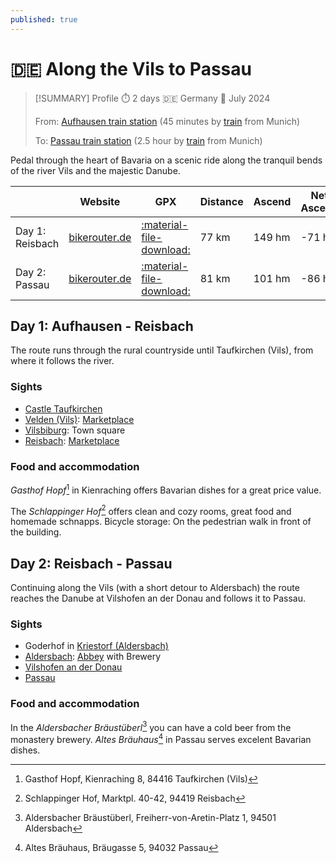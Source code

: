 ```yaml
---
published: true
---
```

# 🇩🇪 Along the Vils to Passau

> [!SUMMARY] Profile
> ⏱️ 2 days 🇩🇪 Germany 📅 July 2024
> 
> From: [Aufhausen train station](https://www.openstreetmap.org/#map=16/48.27410/11.89414) (45 minutes by [train](https://www.bahn.de/) from Munich)
> 
> To: [Passau train station](https://www.openstreetmap.org/#map=16/48.57373/13.45042) (2.5 hour by [train](https://www.bahn.de/) from Munich)

Pedal through the heart of Bavaria on a scenic ride along the tranquil bends of the river Vils and the majestic Danube.

|                 | Website                                                                                                                                                                                                                                                                                                                                                            | GPX                                                                              | Distance | Ascend | Net Ascend |
| --------------- | ------------------------------------------------------------------------------------------------------------------------------------------------------------------------------------------------------------------------------------------------------------------------------------------------------------------------------------------------------------------ | -------------------------------------------------------------------------------- | -------- | ------ | ---------- |
| Day 1: Reisbach | [bikerouter.de](https://bikerouter.de/#map=11/48.4279/12.3370/standard&lonlats=11.894572,48.275014;11.93631,48.276092;12.133412,48.34465;12.136256,48.344193;12.252975,48.366058;12.628454,48.571333&profile=trekking)                                                                                                                                             | [:material-file-download:](Pretzen%20-_%20Reith%20-%2077.3%20km,%20149%20hm.gpx) | 77 km    | 149 hm | -71 hm     |
| Day 2: Passau   | [bikerouter.de](https://bikerouter.de/#map=12/48.6042/13.0394/standard&lonlats=12.62843,48.571362;13.043413,48.60852;13.090073,48.594196;13.085302,48.587967;13.097312,48.590418;13.117504,48.604171;13.406563,48.578433;13.461578,48.576146;13.471352,48.574882;13.465161,48.574037;13.462404,48.575821;13.450581,48.574705;13.450793,48.574224&profile=trekking) | [:material-file-download:](Reith%20-_%20Passau%20-%2082.1%20km,%20101%20hm.gpx)  | 81 km    | 101 hm | -86 hm     |
 
## Day 1: Aufhausen - Reisbach
The route runs through the rural countryside until Taufkirchen (Vils), from where it follows the river.

### Sights

- [Castle Taufkirchen](https://en.wikipedia.org/wiki/Wasserschloss_Taufkirchen)
- [Velden (Vils)](https://de.wikipedia.org/wiki/Velden_(Vils)): [Marketplace](https://de.wikipedia.org/wiki/Marktplatz_Velden_(Vils))
- [Vilsbiburg](https://en.wikipedia.org/wiki/Vilsbiburg): Town square
- [Reisbach](https://de.wikipedia.org/wiki/Reisbach): [Marketplace](https://de.wikipedia.org/wiki/Marktplatz_(Reisbach))

### Food and accommodation
*Gasthof Hopf*[^1] in Kienraching offers Bavarian dishes for a great price value.

The *Schlappinger Hof*[^2] offers clean and cozy rooms, great food and homemade schnapps. Bicycle storage: On the pedestrian walk in front of the building.

## Day 2: Reisbach - Passau
Continuing along the Vils (with a short detour to Aldersbach) the route reaches the Danube at Vilshofen an der Donau and follows it to Passau.

### Sights

- Goderhof in [Kriestorf (Aldersbach)](https://de.wikipedia.org/wiki/Kriestorf_(Aldersbach))
- [Aldersbach](https://en.wikipedia.org/wiki/Aldersbach): [Abbey](https://en.wikipedia.org/wiki/Aldersbach_Abbey) with Brewery
- [Vilshofen an der Donau](https://en.wikipedia.org/wiki/Vilshofen_an_der_Donau)
- [Passau](https://tourism.passau.de/)

### Food and accommodation
In the *Aldersbacher Bräustüberl*[^3] you can have a cold beer from the monastery brewery. *Altes Bräuhaus*[^4] in Passau serves excelent Bavarian dishes.

[^1]: Gasthof Hopf, Kienraching 8, 84416 Taufkirchen (Vils)

[^2]: Schlappinger Hof, Marktpl. 40-42, 94419 Reisbach

[^3]: Aldersbacher Bräustüberl, Freiherr-von-Aretin-Platz 1, 94501 Aldersbach

[^4]: Altes Bräuhaus, Bräugasse 5, 94032 Passau
